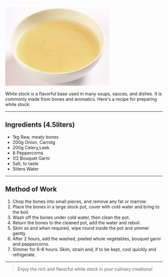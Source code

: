 ![WhiteStock](assets/images/stocksoupssauces/whitestock.png)

White stock is a flavorful base used in many soups, sauces, and dishes. It is commonly made from bones and aromatics. Here's a recipe for preparing white stock:

---
## Ingredients (4.5liters)

- 1kg Raw, meaty bones
- 200g Onion, Carrotg
- 200g Celery,Leek      
- 8 Peppercorns 
- 1/2 Bouquet Garni 
- Salt, to taste
- 5liters Water     

---

## Method of Work

1. Chop the bones into small pieces, and remove any fat or marrow.
2. Place the bones in a large stock pot, cover with
cold water and bring to the boil.
3. Wash off the bones under cold water, then clean
the pot.
4. Return the bones to the cleaned pot, add the
water and reboil.
5. Skim as and when required, wipe round inside the
pot and simmer gently.
6. After 2 hours, add the washed, peeled whole
vegetables, bouquet garni and peppercorns.
7. Simmer for 6–8 hours. Skim, strain and, if to be
kept, cool quickly and refrigerate.

---

>Enjoy the rich and flavorful white stock in your culinary creations!
